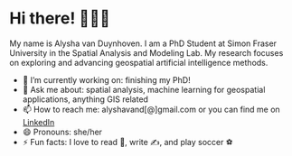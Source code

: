 # Hi there! 👋👩‍💻

My name is Alysha van Duynhoven. I am a PhD Student at Simon Fraser University in the Spatial Analysis and Modeling Lab. My research focuses on exploring and advancing geospatial artificial intelligence methods.

- 🌱 I’m currently working on: finishing my PhD! 
- 💬 Ask me about: spatial analysis, machine learning for geospatial applications, anything GIS related
- 📫 How to reach me: alyshavand[@]gmail.com or you can find me on [LinkedIn][1]
- 😄 Pronouns: she/her
- ⚡ Fun facts: I love to read 📖, write ✍️, and play soccer ⚽

[1]: https://www.linkedin.com/in/alyshavanduynhoven/
